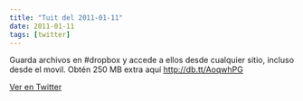 ```yaml
---
title: "Tuit del 2011-01-11"
date: 2011-01-11
tags: [twitter]
---
```


Guarda archivos en #dropbox y accede a ellos desde cualquier sitio, incluso desde el movil. Obtén 250 MB extra aquí http://db.tt/AoqwhPG



[Ver en Twitter](https://twitter.com/i/web/status/24745099841769472)
